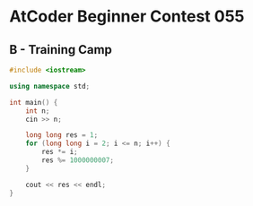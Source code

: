 # AtCoder Beginner Contest 055
## B - Training Camp
```cpp
#include <iostream>

using namespace std;

int main() {
    int n;
    cin >> n;

    long long res = 1;
    for (long long i = 2; i <= n; i++) {
        res *= i;
        res %= 1000000007;
    }

    cout << res << endl;
}
```
